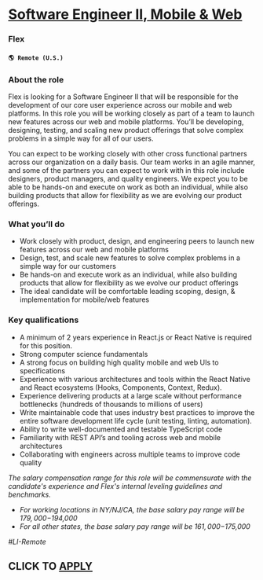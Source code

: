 # [Software Engineer II, Mobile & Web](https://www.remotewlb.com/apply/software-engineer-ii-mobile-web-110451)  
### Flex  
#### `🌎 Remote (U.S.)`  

### **About the role**

Flex is looking for a Software Engineer II that will be responsible for the development of our core user experience across our mobile and web platforms. In this role you will be working closely as part of a team to launch new features across our web and mobile platforms. You’ll be developing, designing, testing, and scaling new product offerings that solve complex problems in a simple way for all of our users.

You can expect to be working closely with other cross functional partners across our organization on a daily basis. Our team works in an agile manner, and some of the partners you can expect to work with in this role include designers, product managers, and quality engineers. We expect you to be able to be hands-on and execute on work as both an individual, while also building products that allow for flexibility as we are evolving our product offerings.

### **What you’ll do**

  * Work closely with product, design, and engineering peers to launch new features across our web and mobile platforms
  * Design, test, and scale new features to solve complex problems in a simple way for our customers
  * Be hands-on and execute work as an individual, while also building products that allow for flexibility as we evolve our product offerings
  * The ideal candidate will be comfortable leading scoping, design, & implementation for mobile/web features

### **Key qualifications**

  * A minimum of 2 years experience in React.js or React Native is required for this position.
  * Strong computer science fundamentals 
  * A strong focus on building high quality mobile and web UIs to specifications
  * Experience with various architectures and tools within the React Native and React ecosystems (Hooks, Components, Context, Redux).
  * Experience delivering products at a large scale without performance bottlenecks (hundreds of thousands to millions of users)
  * Write maintainable code that uses industry best practices to improve the entire software development life cycle (unit testing, linting, automation).
  * Ability to write well-documented and testable TypeScript code
  * Familiarity with REST API’s and tooling across web and mobile architectures
  * Collaborating with engineers across multiple teams to improve code quality

_The salary compensation range for this role will be commensurate with the candidate's experience and Flex's internal leveling guidelines and benchmarks._

  * _For working locations in NY/NJ/CA, the base salary pay range will be $179,000-$194,000_
  * _For all other states, the base salary pay range will be $161,000-$175,000_

_#LI-Remote_

  
## CLICK TO [APPLY](https://www.remotewlb.com/apply/software-engineer-ii-mobile-web-110451)

